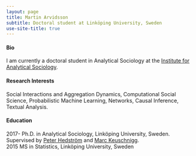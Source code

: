 ```yaml
---
layout: page
title: Martin Arvidsson
subtitle: Doctoral student at Linköping University, Sweden
use-site-title: true
---
```



#### Bio


I am currently a doctoral student in Analytical Sociology at the [Institute for Analytical Sociology](https://liu.se/en/organisation/liu/iei/ias).

#### Research Interests

Social Interactions and Aggregation Dynamics, Computational Social Science, Probabilistic Machine Learning, Networks, Causal Inference, Textual Analysis.

#### Education
2017- Ph.D. in Analytical Sociology, Linköping University, Sweden. Supervised by [Peter Hedström](https://liu.se/en/employee/pethe05) and [Marc Keuschnigg](https://keuschnigg.org/).<br/>
2015 MS in Statistics, Linköping University, Sweden<br/>
